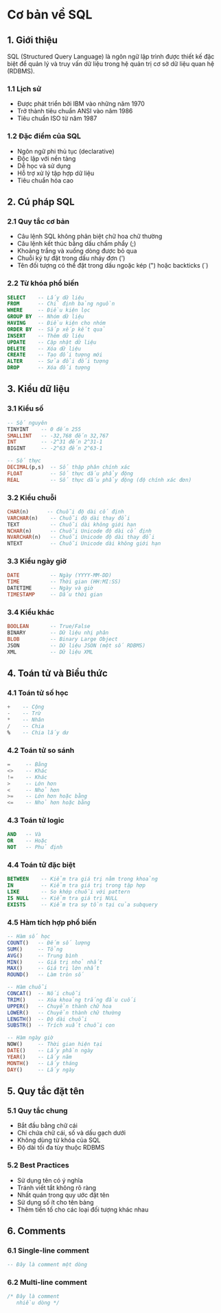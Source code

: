 # Cơ bản về SQL

## 1. Giới thiệu

SQL (Structured Query Language) là ngôn ngữ lập trình được thiết kế đặc biệt để quản lý và truy vấn dữ liệu trong hệ quản trị cơ sở dữ liệu quan hệ (RDBMS).

### 1.1 Lịch sử

- Được phát triển bởi IBM vào những năm 1970
- Trở thành tiêu chuẩn ANSI vào năm 1986
- Tiêu chuẩn ISO từ năm 1987

### 1.2 Đặc điểm của SQL

- Ngôn ngữ phi thủ tục (declarative)
- Độc lập với nền tảng
- Dễ học và sử dụng
- Hỗ trợ xử lý tập hợp dữ liệu
- Tiêu chuẩn hóa cao

## 2. Cú pháp SQL

### 2.1 Quy tắc cơ bản

- Câu lệnh SQL không phân biệt chữ hoa chữ thường
- Câu lệnh kết thúc bằng dấu chấm phẩy (;)
- Khoảng trắng và xuống dòng được bỏ qua
- Chuỗi ký tự đặt trong dấu nháy đơn (')
- Tên đối tượng có thể đặt trong dấu ngoặc kép (") hoặc backticks (`)

### 2.2 Từ khóa phổ biến

```sql
SELECT    -- Lấy dữ liệu
FROM      -- Chỉ định bảng nguồn
WHERE     -- Điều kiện lọc
GROUP BY  -- Nhóm dữ liệu
HAVING    -- Điều kiện cho nhóm
ORDER BY  -- Sắp xếp kết quả
INSERT    -- Thêm dữ liệu
UPDATE    -- Cập nhật dữ liệu
DELETE    -- Xóa dữ liệu
CREATE    -- Tạo đối tượng mới
ALTER     -- Sửa đổi đối tượng
DROP      -- Xóa đối tượng
```

## 3. Kiểu dữ liệu

### 3.1 Kiểu số

```sql
-- Số nguyên
TINYINT    -- 0 đến 255
SMALLINT   -- -32,768 đến 32,767
INT        -- -2^31 đến 2^31-1
BIGINT     -- -2^63 đến 2^63-1

-- Số thực
DECIMAL(p,s)  -- Số thập phân chính xác
FLOAT         -- Số thực dấu phẩy động
REAL          -- Số thực dấu phẩy động (độ chính xác đơn)
```

### 3.2 Kiểu chuỗi

```sql
CHAR(n)      -- Chuỗi độ dài cố định
VARCHAR(n)    -- Chuỗi độ dài thay đổi
TEXT          -- Chuỗi dài không giới hạn
NCHAR(n)      -- Chuỗi Unicode độ dài cố định
NVARCHAR(n)   -- Chuỗi Unicode độ dài thay đổi
NTEXT         -- Chuỗi Unicode dài không giới hạn
```

### 3.3 Kiểu ngày giờ

```sql
DATE          -- Ngày (YYYY-MM-DD)
TIME          -- Thời gian (HH:MI:SS)
DATETIME      -- Ngày và giờ
TIMESTAMP     -- Dấu thời gian
```

### 3.4 Kiểu khác

```sql
BOOLEAN       -- True/False
BINARY        -- Dữ liệu nhị phân
BLOB          -- Binary Large Object
JSON          -- Dữ liệu JSON (một số RDBMS)
XML           -- Dữ liệu XML
```

## 4. Toán tử và Biểu thức

### 4.1 Toán tử số học

```sql
+    -- Cộng
-    -- Trừ
*    -- Nhân
/    -- Chia
%    -- Chia lấy dư
```

### 4.2 Toán tử so sánh

```sql
=     -- Bằng
<>    -- Khác
!=    -- Khác
>     -- Lớn hơn
<     -- Nhỏ hơn
>=    -- Lớn hơn hoặc bằng
<=    -- Nhỏ hơn hoặc bằng
```

### 4.3 Toán tử logic

```sql
AND   -- Và
OR    -- Hoặc
NOT   -- Phủ định
```

### 4.4 Toán tử đặc biệt

```sql
BETWEEN    -- Kiểm tra giá trị nằm trong khoảng
IN         -- Kiểm tra giá trị trong tập hợp
LIKE       -- So khớp chuỗi với pattern
IS NULL    -- Kiểm tra giá trị NULL
EXISTS     -- Kiểm tra sự tồn tại của subquery
```

### 4.5 Hàm tích hợp phổ biến

```sql
-- Hàm số học
COUNT()   -- Đếm số lượng
SUM()     -- Tổng
AVG()     -- Trung bình
MIN()     -- Giá trị nhỏ nhất
MAX()     -- Giá trị lớn nhất
ROUND()   -- Làm tròn số

-- Hàm chuỗi
CONCAT()  -- Nối chuỗi
TRIM()    -- Xóa khoảng trắng đầu cuối
UPPER()   -- Chuyển thành chữ hoa
LOWER()   -- Chuyển thành chữ thường
LENGTH()  -- Độ dài chuỗi
SUBSTR()  -- Trích xuất chuỗi con

-- Hàm ngày giờ
NOW()     -- Thời gian hiện tại
DATE()    -- Lấy phần ngày
YEAR()    -- Lấy năm
MONTH()   -- Lấy tháng
DAY()     -- Lấy ngày
```

## 5. Quy tắc đặt tên

### 5.1 Quy tắc chung

- Bắt đầu bằng chữ cái
- Chỉ chứa chữ cái, số và dấu gạch dưới
- Không dùng từ khóa của SQL
- Độ dài tối đa tùy thuộc RDBMS

### 5.2 Best Practices

- Sử dụng tên có ý nghĩa
- Tránh viết tắt không rõ ràng
- Nhất quán trong quy ước đặt tên
- Sử dụng số ít cho tên bảng
- Thêm tiền tố cho các loại đối tượng khác nhau

## 6. Comments

### 6.1 Single-line comment

```sql
-- Đây là comment một dòng
```

### 6.2 Multi-line comment

```sql
/* Đây là comment
   nhiều dòng */
